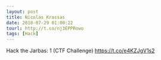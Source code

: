 ```yaml
---
layout: post
title: Nicolas Krassas
date: 2018-07-29 01:00:22
tourl: http://t.co/nj3EPPRowo
tags: [Hack]
---
```

Hack the Jarbas: 1 (CTF Challenge) https://t.co/e4KZJgV1s2
